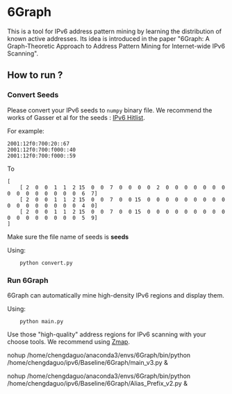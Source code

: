 # 6Graph

This is a tool for IPv6 address pattern mining by learning the distribution of known active addresses. Its idea is introduced in the paper "6Graph: A Graph-Theoretic Approach to Address Pattern Mining for Internet-wide IPv6 Scanning".


## How to run ?


###  Convert Seeds
Please convert your IPv6 seeds to ```numpy```  binary file. We recommend the works of Gasser et al for the seeds : [IPv6 Hitlist](https://ipv6hitlist.github.io/).

For example:

    2001:12f0:700:20::67
    2001:12f0:700:f000::40
    2001:12f0:700:f000::59
To

    [
        [ 2  0  0  1  1  2 15  0  0  7  0  0  0  0  2  0  0  0  0  0  0  0  0  0  0  0  0  0  0  0  6  7]
        [ 2  0  0  1  1  2 15  0  0  7  0  0 15  0  0  0  0  0  0  0  0  0  0  0  0  0  0  0  0  0  4  0]
        [ 2  0  0  1  1  2 15  0  0  7  0  0 15  0  0  0  0  0  0  0  0  0  0  0  0  0  0  0  0  0  5  9]
    ]

Make sure the file name of seeds is __seeds__

Using:

```shell
    python convert.py
```


### Run 6Graph 

6Graph can automatically mine high-density IPv6 regions and display them.

Using:

```shell
    python main.py
```

Use those "high-quality" address regions for IPv6 scanning with your choose tools. We recommend using [Zmap](https://github.com/tumi8/zmap).




nohup /home/chengdaguo/anaconda3/envs/6Graph/bin/python /home/chengdaguo/ipv6/Baseline/6Graph/main_v3.py &

nohup /home/chengdaguo/anaconda3/envs/6Graph/bin/python /home/chengdaguo/ipv6/Baseline/6Graph/Alias_Prefix_v2.py &